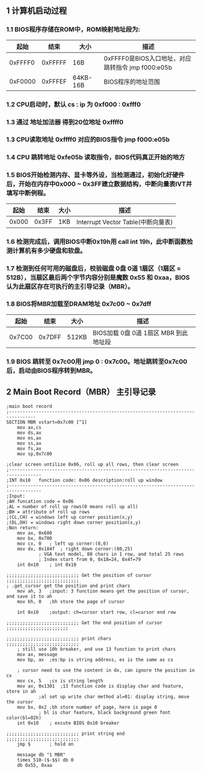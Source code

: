 ## 1 计算机启动过程

### 1.1 BIOS程序存储在ROM中，ROM映射地址段为:

|起始|结束|大小|描述|
|-|-|-|-|
|0xFFFF0|0xFFFFF|16B|0xFFFF0是BIOS入口地址，对应跳转指令 jmp f000:e05b|
|0xF0000|0xFFFEF|64KB-16B|BIOS程序的地址范围|

### 1.2 CPU启动时，默认 cs : ip 为 0xf000 : 0xfff0

### 1.3 通过 地址加法器 得到20位地址 0xffff0

### 1.3 CPU读取地址 0xffff0 对应的BIOS指令 jmp f000:e05b

### 1.4 CPU 跳转地址 0xfe05b 读取指令，BIOS代码真正开始的地方

### 1.5 BIOS开始检测内存、显卡等外设，当检测通过，初始化好硬件后，开始在内存中0x000 ~ 0x3FF建立数据结构，中断向量表IVT并填写中断例程。
|起始|结束|大小|描述|
|-|-|-|-|
|0x000|0x3FF|1KB|Interrupt Vector Table(中断向量表)|

### 1.6 检测完成后，调用BIOS中断0x19h用 call int 19h，此中断函数检测计算机有多少硬盘和软盘。

### 1.7 检测到任何可用的磁盘后，校验磁盘 0盘 0道 1扇区（1扇区 = 512B），当扇区最后两个字节内容分别是魔数 0x55 和 0xaa，BIOS认为此扇区存在可执行的主引导记录（MBR）。

### 1.8 BIOS将MBR加载至DRAM地址 0x7c00 ~ 0x7dff
|起始|结束|大小|描述|
|-|-|-|-|
|0x7C00|0x7DFF|512KB|BIOS加载 0盘 0道 1扇区 MBR 到此地址段|

### 1.9 BIOS 跳转至 0x7c00用 jmp 0 : 0x7c00。地址跳转至0x7c00后，启动由BIOS程序转到MBR。

## 2 Main Boot Record（MBR） 主引导记录


```assembler
;main boot record
;--------------------------------------------------------------------------------
SECTION MBR vstart=0x7c00 [^1]
	mov ax,cs
	mov ds,ax
	mov es,ax
	mov ss,ax
	mov fs,ax
	mov sp,0x7c00

;clear screen untilize 0x06, roll up all rows, then clear screen
;----------------------------------------------------------------------------------
;INT 0x10	function code: 0x06	description:roll up window
;----------------------------------------------------------------------------------
;Input:
;AH funcation code = 0x06
;AL = number of roll up rows(0 means roll up all)
;BH = attribute of roll up rows
;(CL,CH) = windows left up corner position(x,y)
;(DL,DH) = windows right down corner position(x,y)
;Non return:
	mov ax, 0x600
	mov bx, 0x700
	mov cx, 0	; left up corner:(0,0)
	mov dx, 0x184f	; right down corner:(80,25)
			; VGA text model, 80 chars in 1 row, and total 25 rows
			; Index start from 0, 0x18=24, 0x4f=79
	int 0x10	; int 0x10

;;;;;;;;;;;;;;;;;;;;;;;;;;; Get the position of cursor ;;;;;;;;;;;;;;;;;;;;;;;;;;;
; .get_cursor get the position and print chars
	mov ah, 3	;input: 3 function means get the position of cursor, and save it to ah
	mov bh, 0	;bh store the page of cursor
	
	int 0x10	;output: ch=cursor start row, cl=cursor end row
	
;;;;;;;;;;;;;;;;;;;;;;;;;;; Get the end position of cursor ;;;;;;;;;;;;;;;;;;;;;;;

;;;;;;;;;;;;;;;;;;;;;;;;;;; print chars                ;;;;;;;;;;;;;;;;;;;;;;;;;;;
	; still use 10h breaker, and use 13 function to print chars
	mov ax, message
	mov bp, ax	;es:bp is string address, es is the same as cs
	
	; cursor need to use the content in dx, can ignore the position in cx
	mov cx, 5	;cx is string length
	mov ax, 0x1301	;13 function code is display char and feature, store in ah
			;al set up write char method al=01: display string, move the cursor
	mov bx, 0x2	;bh store number of page, here is page 0
			; bl is char feature, black background green font color(bl=02h)
	int 0x10	; excute BIOS 0x10 breaker

;;;;;;;;;;;;;;;;;;;;;;;;;;; print string end           ;;;;;;;;;;;;;;;;;;;;;;;;;;;
	jmp $		; hold on 

	message db "1 MBR"
	times 510-($-$$) db 0
	db 0x55, 0xaa
```

